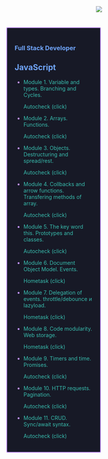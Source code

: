 <div align="center" style="margin-bottom: 40px;">
   <a href=""><img src="https://github-readme-streak-stats.herokuapp.com/?user=HaberSerhii&hide_border=true&card_width=1000&theme=tokyonight"/></a>
</div>
<div
     style="
        box-sizing: border-box;
        padding: 20px;
        margin: 10px 0px 5px 5px;
        border: 2px solid #bf91f3;
        border-radius: 3px;
        background-color: #171926;
        height: auto;
        width: 50%;
      "
    >
      <h3 align="left" style="color: #70a5fd">Full Stack Developer</h3>
      <h2 align="left" style="color: #70a5fd">JavaScript</h2>
      <ul style="color: #bf91f3">
        <li><span style="color: #38bdae">Module 1. Variable and types. Branching and Cycles.</span>
           <p><a
            href="https://github.com/HaberSerhii/JavaScript/tree/main/Module%201."
            style="color: #38bdae; text-decoration: none"
            >Autocheck (click)</a
                ></p></li>
        <li><span style="color: #38bdae">Module 2. Arrays. Functions.</span>
         <p><a
            href="https://github.com/HaberSerhii/JavaScript/tree/main/Module%202."
            style="color: #38bdae; text-decoration: none"
            >Autocheck (click)</a
                ></p></li>
        <li><span style="color: #38bdae">Module 3. Objects. Destructuring and spread/rest.</span>
        <p><a
            href="https://github.com/HaberSerhii/JavaScript/tree/main/Module%203."
            style="color: #38bdae; text-decoration: none"
            >Autocheck (click)</a
                ></p></li>  
        <li><span style="color: #38bdae">Module 4. Collbacks and arrow functions. Transfering methods of array.</span>
        <p><a
            href="https://github.com/HaberSerhii/JavaScript/tree/main/Module%204."
            style="color: #38bdae; text-decoration: none"
            >Autocheck (click)</a
                ></p></li> 
        <li><span style="color: #38bdae">Module 5. The key word this. Prototypes and classes.</span>
        <p><a
            href="https://github.com/HaberSerhii/JavaScript/tree/main/Module%205."
            style="color: #38bdae; text-decoration: none"
            >Autocheck (click)</a
                ></p></li>
        <li><span style="color: #38bdae">Module 6. Document Object Model. Events.</span>
        <p><a
            href="https://haberserhii.github.io/goit-js-hw-06/"
            style="color: #38bdae; text-decoration: none"
            >Hometask (click)</a
                ></p></li>
        <li><span style="color: #38bdae">Module 7. Delegation of events. throttle/debounce и lazyload.</span>
        <p><a
            href="https://haberserhii.github.io/goit-js-hw-07/"
            style="color: #38bdae; text-decoration: none"
            >Hometask (click)</a
                ></p></li>
        <li><span style="color: #38bdae">Module 8. Code modularity. Web storage.</span>
        <p><a
            href="https://haberserhii.github.io/goit-js-hw-08/"
            style="color: #38bdae; text-decoration: none"
            >Hometask (click)</a
                ></p></li>
        <li><span style="color: #38bdae">Module 9. Timers and time. Promises.</span>
        <p><a
            href="https://haberserhii.github.io/goit-js-hw-09/"
            style="color: #38bdae; text-decoration: none"
            >Autocheck (click)</a
                ></p></li> 
        <li><span style="color: #38bdae">Module 10. HTTP requests. Pagination.</span>
        <p><a
            href="https://github.com/HaberSerhii/JavaScript/tree/main/Module%2010."
            style="color: #38bdae; text-decoration: none"
            >Autocheck (click)</a
                ></p></li> 
        <li><span style="color: #38bdae">Module 11. CRUD. Sync/await syntax.</span>
        <p><a
            href="https://github.com/HaberSerhii/JavaScript/tree/main/Module%2011."
            style="color: #38bdae; text-decoration: none"
            >Autocheck (click)</a
                ></p></li>
      </ul>
